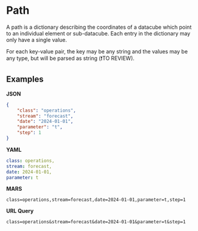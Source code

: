 # Path

A path is a dictionary describing the coordinates of a datacube which point to an individual element or sub-datacube. Each entry in the dictionary may only have a single value.

For each key-value pair, the key may be any string and the values may be any type, but will be parsed as string (❗TO REVIEW).

## Examples

**JSON**
```JSON
{
    "class": "operations",
    "stream": "forecast",
    "date": "2024-01-01",
    "parameter": "t",
    "step": 1
}
```

**YAML**
```YAML
class: operations,
stream: forecast,
date: 2024-01-01,
parameter: t
```

**MARS**
```
class=operations,stream=forecast,date=2024-01-01,parameter=t,step=1
```

**URL Query**
```
class=operations&stream=forecast&date=2024-01-01&parameter=t&step=1
```